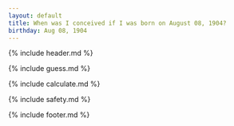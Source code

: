 ```yaml
---
layout: default
title: When was I conceived if I was born on August 08, 1904?
birthday: Aug 08, 1904
---
```


{% include header.md %}

{% include guess.md %}

{% include calculate.md %}

{% include safety.md %}

{% include footer.md %}



